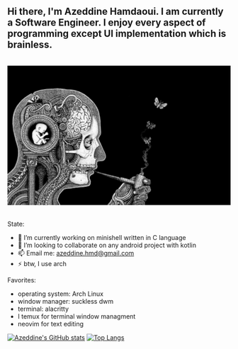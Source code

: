 ## Hi there, I'm Azeddine Hamdaoui. I am currently a Software Engineer. I enjoy every aspect of programming except UI implementation which is brainless.

<br />
<div align=center>
  <img src="brain.png">
</div>
<br />

State:
- 🔭 I’m currently working on minishell written in C language
- 👯 I’m looking to collaborate on any android project with kotlin
- 📫 Email me: azeddine.hmd@gmail.com
- ⚡ btw, I use arch

Favorites:
  - operating system: Arch Linux
  - window manager: suckless dwm
  - terminal: alacritty
  - I temux for terminal window managment
  - neovim for text editing
 
[![Azeddine's GitHub stats](https://github-readme-stats.vercel.app/api?username=azeddine-hmd&show_icons=true&theme=darcula)](https://github.com/anuraghazra/github-readme-stats)
[![Top Langs](https://github-readme-stats.vercel.app/api/top-langs/?username=azeddine-hmd&theme=darcula&layout=compact)](https://github.com/anuraghazra/github-readme-stats)
